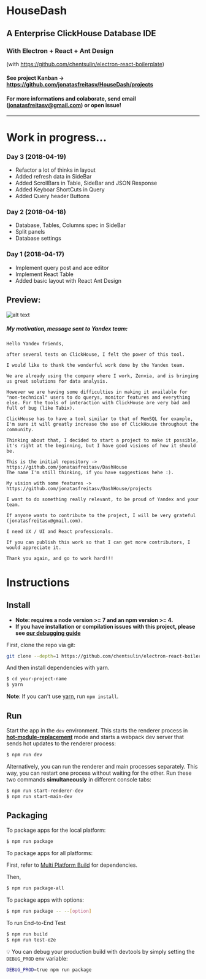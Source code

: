 # HouseDash

## A Enterprise ClickHouse Database IDE

### With Electron + React + Ant Design

(with https://github.com/chentsulin/electron-react-boilerplate)


#### See project Kanban -> https://github.com/jonatasfreitasv/HouseDash/projects

#### For more informations and colaborate, send email (jonatasfreitasv@gmail.com) or open issue!

___

# Work in progress...

### Day 3 (2018-04-19)
- Refactor a lot of thinks in layout
- Added refresh data in SideBar
- Added ScrollBars in Table, SideBar and JSON Response
- Added Keyboar ShortCuts in Query
- Added Query header Buttons

### Day 2 (2018-04-18)
- Database, Tables, Columns spec in SideBar
- Split panels
- Database settings

### Day 1 (2018-04-17)
- Implement query post and ace editor
- Implement React Table
- Added basic layout with React Ant Design

## Preview:
![alt text](https://image.ibb.co/cF2FnS/Screenshot_from_2018_04_19_03_37_40.png)

##### My motivation, message sent to Yandex team:
```
Hello Yandex friends,

after several tests on ClickHouse, I felt the power of this tool.

I would like to thank the wonderful work done by the Yandex team.

We are already using the company where I work, Zenvia, and is bringing us great solutions for data analysis.

However we are having some difficulties in making it available for "non-technical" users to do querys, monitor features and everything else. For the tools of interaction with ClickHouse are very bad and full of bug (like Tabix).

ClickHouse has to have a tool similar to that of MemSQL for example, I'm sure it will greatly increase the use of ClickHouse throughout the community.

Thinking about that, I decided to start a project to make it possible, it's right at the beginning, but I have good visions of how it should be.

This is the initial repository -> https://github.com/jonatasfreitasv/DashHouse
The name I'm still thinking, if you have suggestions hehe :).

My vision with some features -> https://github.com/jonatasfreitasv/DashHouse/projects

I want to do something really relevant, to be proud of Yandex and your team.

If anyone wants to contribute to the project, I will be very grateful (jonatasfreitasv@gmail.com).

I need UX / UI and React professionals.

If you can publish this work so that I can get more contributors, I would appreciate it.

Thank you again, and go to work hard!!!
```
# Instructions

## Install

* **Note: requires a node version >= 7 and an npm version >= 4.**
* **If you have installation or compilation issues with this project, please see [our debugging guide](https://github.com/chentsulin/electron-react-boilerplate/issues/400)**

First, clone the repo via git:

```bash
git clone --depth=1 https://github.com/chentsulin/electron-react-boilerplate.git your-project-name
```

And then install dependencies with yarn.

```bash
$ cd your-project-name
$ yarn
```
**Note**: If you can't use [yarn](https://github.com/yarnpkg/yarn), run `npm install`.

## Run

Start the app in the `dev` environment. This starts the renderer process in [**hot-module-replacement**](https://webpack.js.org/guides/hmr-react/) mode and starts a webpack dev server that sends hot updates to the renderer process:

```bash
$ npm run dev
```

Alternatively, you can run the renderer and main processes separately. This way, you can restart one process without waiting for the other. Run these two commands **simultaneously** in different console tabs:

```bash
$ npm run start-renderer-dev
$ npm run start-main-dev
```

## Packaging

To package apps for the local platform:

```bash
$ npm run package
```

To package apps for all platforms:

First, refer to [Multi Platform Build](https://www.electron.build/multi-platform-build) for dependencies.

Then,
```bash
$ npm run package-all
```

To package apps with options:

```bash
$ npm run package -- --[option]
```

To run End-to-End Test

```bash
$ npm run build
$ npm run test-e2e
```

:bulb: You can debug your production build with devtools by simply setting the `DEBUG_PROD` env variable:
```bash
DEBUG_PROD=true npm run package
```
